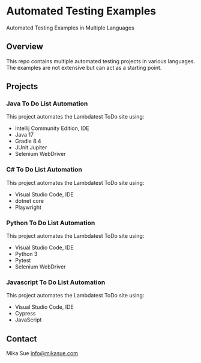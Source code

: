 # Automated Testing Examples
Automated Testing Examples in Multiple Languages

## Overview
This repo contains multiple automated testing projects in various languages.  The examples are not extensive but can act as a starting point.

## Projects

### Java To Do List Automation
This project automates the Lambdatest ToDo site using:
 - Intellij Community Edition, IDE
 - Java 17
 - Gradle 8.4
 - JUnit Jupiter
 - Selenium WebDriver

### C# To Do List Automation
This project automates the Lambdatest ToDo site using:
 - Visual Studio Code, IDE
 - dotnet core
 - Playwright

### Python To Do List Automation
This project automates the Lambdatest ToDo site using:
 - Visual Studio Code, IDE
 - Python 3
 - Pytest
 - Selenium WebDriver
 
### Javascript To Do List Automation
This project automates the Lambdatest ToDo site using:
 - Visual Studio Code, IDE
 - Cypress
 - JavaScript

## Contact
Mika Sue info@mikasue.com